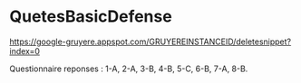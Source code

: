 # QuetesBasicDefense

https://google-gruyere.appspot.com/GRUYEREINSTANCEID/deletesnippet?index=0

Questionnaire reponses : 1-A, 2-A, 3-B, 4-B, 5-C, 6-B, 7-A, 8-B. 
